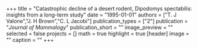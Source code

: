 +++
title = "Catastrophic decline of a desert rodent, Dipodomys spectabilis: insights from a long-term study"
date = "1995-01-01"
authors = ["T. J Valone","J. H Brown","C. L Jacobi"]
publication_types = ["2"]
publication = "_Journal of Mammalogy_"
publication_short = ""
image_preview = ""
selected = false
projects = []
math = true
highlight = true
[header]
image = ""
caption = ""
+++

